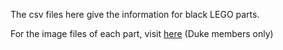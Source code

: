 The csv files here give the information for black LEGO parts.

For the image files of each part, visit [here](https://duke.app.box.com/folder/124863770341) (Duke members only)
